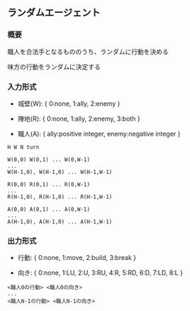 ## ランダムエージェント


### 概要

職人を合法手となるもののうち、ランダムに行動を決める

味方の行動をランダムに決定する


### 入力形式

- 城壁(W): { 0:none, 1:ally, 2:enemy }

- 陣地(R): { 0:none, 1:ally, 2:enemy, 3:both }

- 職人(A): { ally:positive integer, enemy:negative integer }

```
H W N turn

W(0,0) W(0,1) ... W(0,W-1)
...
W(H-1,0), W(H-1,0) ... W(H-1,W-1)

R(0,0) R(0,1) ... R(0,W-1)
...
R(H-1,0), R(H-1,0) ... R(H-1,W-1)

A(0,0) A(0,1) ... A(0,W-1)
...
A(H-1,0), A(H-1,0) ... A(H-1,W-1)
```


### 出力形式

- 行動: { 0:none, 1:move, 2:build, 3:break }

- 向き: { 0:none, 1:LU, 2:U, 3:RU, 4:R, 5:RD, 6:D, 7:LD, 8:L }

```
<職人0の行動> <職人0の向き>
...
<職人N-1の行動> <職人N-1の向き>
```
